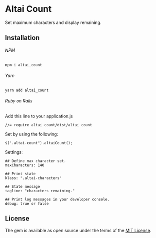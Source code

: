 # Altai Count
Set maximum characters and display remaining.

## Installation

###### NPM
```
npm i altai_count
```

###### Yarn
```
yarn add altai_count
```

###### Ruby on Rails
Add this line to your application.js
```
//= require altai_count/dist/altai_count
```

Set by using the following:
```
$(".altai-count").altaiCount();
```

Settings:
```
## Define max character set.
maxCharacters: 140

## Print state
klass: ".altai-characters"

## State message
tagline: "characters remaining."

## Print log messages in your developer console.
debug: true or false
```

## License
The gem is available as open source under the terms of the [MIT License](http://opensource.org/licenses/MIT).
